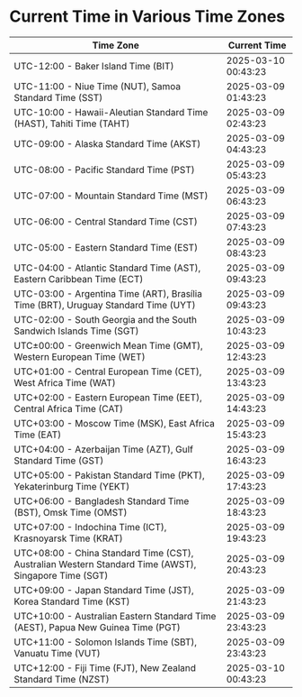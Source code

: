 # Current Time in Various Time Zones

| Time Zone | Current Time |
|-----------|--------------|
| UTC-12:00 - Baker Island Time (BIT) | 2025-03-10 00:43:23 |
| UTC-11:00 - Niue Time (NUT), Samoa Standard Time (SST) | 2025-03-09 01:43:23 |
| UTC-10:00 - Hawaii-Aleutian Standard Time (HAST), Tahiti Time (TAHT) | 2025-03-09 02:43:23 |
| UTC-09:00 - Alaska Standard Time (AKST) | 2025-03-09 04:43:23 |
| UTC-08:00 - Pacific Standard Time (PST) | 2025-03-09 05:43:23 |
| UTC-07:00 - Mountain Standard Time (MST) | 2025-03-09 06:43:23 |
| UTC-06:00 - Central Standard Time (CST) | 2025-03-09 07:43:23 |
| UTC-05:00 - Eastern Standard Time (EST) | 2025-03-09 08:43:23 |
| UTC-04:00 - Atlantic Standard Time (AST), Eastern Caribbean Time (ECT) | 2025-03-09 09:43:23 |
| UTC-03:00 - Argentina Time (ART), Brasília Time (BRT), Uruguay Standard Time (UYT) | 2025-03-09 09:43:23 |
| UTC-02:00 - South Georgia and the South Sandwich Islands Time (SGT) | 2025-03-09 10:43:23 |
| UTC±00:00 - Greenwich Mean Time (GMT), Western European Time (WET) | 2025-03-09 12:43:23 |
| UTC+01:00 - Central European Time (CET), West Africa Time (WAT) | 2025-03-09 13:43:23 |
| UTC+02:00 - Eastern European Time (EET), Central Africa Time (CAT) | 2025-03-09 14:43:23 |
| UTC+03:00 - Moscow Time (MSK), East Africa Time (EAT) | 2025-03-09 15:43:23 |
| UTC+04:00 - Azerbaijan Time (AZT), Gulf Standard Time (GST) | 2025-03-09 16:43:23 |
| UTC+05:00 - Pakistan Standard Time (PKT), Yekaterinburg Time (YEKT) | 2025-03-09 17:43:23 |
| UTC+06:00 - Bangladesh Standard Time (BST), Omsk Time (OMST) | 2025-03-09 18:43:23 |
| UTC+07:00 - Indochina Time (ICT), Krasnoyarsk Time (KRAT) | 2025-03-09 19:43:23 |
| UTC+08:00 - China Standard Time (CST), Australian Western Standard Time (AWST), Singapore Time (SGT) | 2025-03-09 20:43:23 |
| UTC+09:00 - Japan Standard Time (JST), Korea Standard Time (KST) | 2025-03-09 21:43:23 |
| UTC+10:00 - Australian Eastern Standard Time (AEST), Papua New Guinea Time (PGT) | 2025-03-09 23:43:23 |
| UTC+11:00 - Solomon Islands Time (SBT), Vanuatu Time (VUT) | 2025-03-09 23:43:23 |
| UTC+12:00 - Fiji Time (FJT), New Zealand Standard Time (NZST) | 2025-03-10 00:43:23 |
